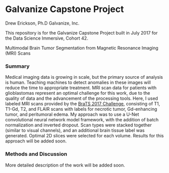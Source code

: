 # Galvanize Capstone Project

Drew Erickson, Ph.D
Galvanize, Inc.

This repository is for the Galvanize Capstone Project built in July 2017 for the Data Science Immersive, Cohort 42.

Multimodal Brain Tumor Segmentation from Magnetic Resonance Imaging (MRI) Scans

### Summary

Medical imaging data is growing in scale, but the primary source of analysis is human.  Teaching machines to detect
anomalies in these images will reduce the time to appropriate treatment.  MRI scan data for patients with glioblastomas 
represent an optimal challenge for this work, due to the quality of data and the advancement of the processing tools.
Here, I used labeled MRI scans provided by the [BraTS 2017 Challenge](http://braintumorsegmentation.org/), consisting of 
T1, T1-Gd, T2, and FLAIR scans with labels for necrotic tumor, Gd-enhancing tumor, and peritumoral edema.  My approach
was to use a U-Net convolutional neural network model framework, with the addition of batch normalization and inverted 
dropout.  Scan types were stacked together (similar to visual channels), and an additional brain tissue label was 
generated.  Optimal 2D slices were selected for each volume.  Results for this approach will be added soon.

### Methods and Discussion

More detailed description of the work will be added soon.
